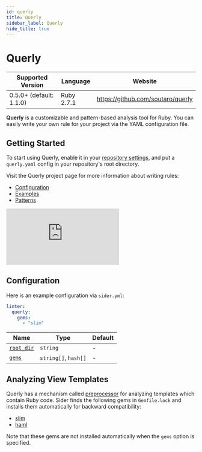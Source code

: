 ```yaml
---
id: querly
title: Querly
sidebar_label: Querly
hide_title: true
---
```


# Querly

| Supported Version       | Language   | Website                           |
| ----------------------- | ---------- | --------------------------------- |
| 0.5.0+ (default: 1.1.0) | Ruby 2.7.1 | https://github.com/soutaro/querly |

**Querly** is a customizable and pattern-based analysis tool for Ruby.
You can easily write your own rule for your project via the YAML configuration file.

## Getting Started

To start using Querly, enable it in your [repository settings](../../getting-started/repository-settings.md),
and put a `querly.yaml` config in your repository's root directory.

Visit the Querly project page for more information about writing rules:

- [Configuration](https://github.com/soutaro/querly/blob/master/manual/configuration.md)
- [Examples](https://github.com/soutaro/querly/blob/master/manual/examples.md)
- [Patterns](https://github.com/soutaro/querly/blob/master/manual/patterns.md)

<div class="Video">
 <iframe class="Video__iframe" src="https://www.youtube.com/embed/WtHmNuWJzPA" frameborder="0" allowfullscreen></iframe>
</div>

## Configuration

Here is an example configuration via `sider.yml`:

```yaml
linter:
  querly:
    gems:
      - "slim"
```

| Name                                                                                  | Type                 | Default |
| ------------------------------------------------------------------------------------- | -------------------- | ------- |
| [`root_dir`](../../getting-started/custom-configuration.md#linteranalyzer_idroot_dir) | `string`             | -       |
| [`gems`](../../getting-started/custom-configuration.md#linteranalyzer_idgems)         | `string[]`, `hash[]` | -       |

## Analyzing View Templates

Querly has a mechanism called [preprocessor](https://github.com/soutaro/querly/blob/master/manual/configuration.md#preprocessor) for analyzing templates which contain Ruby code.
Sider finds the following gems in `Gemfile.lock` and installs them automatically for backward compatibility:

- [slim](https://github.com/slim-template/slim)
- [haml](https://github.com/haml/haml)

Note that these gems are not installed automatically when the `gems` option is specified.
